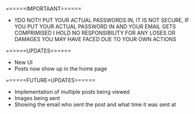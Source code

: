 ======IMPORTAANT======
* !!DO NOT!! PUT YOUR ACTUAL PASSWORDS IN, IT IS NOT SECURE, IF YOU PUT YOUR ACTUAL PASSWORD IN AND YOUR EMAIL GETS COMPRIMISED I HOLD NO RESPONSIBILITY FOR ANY LOSES OR DAMAGES YOU MAY HAVE FACED DUE TO YOUR OWN ACTIONS

======UPDATES======
* New UI
* Posts now show up in the home page

======FUTURE=UPDATES======
* Implementation of multiple posts being viewed
* Images being sent
* Showing the email who sent the post and what time it was sent at
